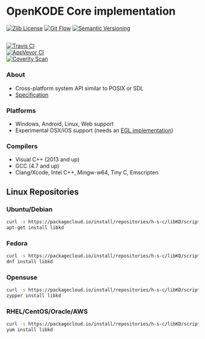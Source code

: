 # OpenKODE Core implementation
[![Zlib License](https://img.shields.io/:license-zlib-blue.svg)](https://opensource.org/licenses/Zlib)
[![Git Flow](https://img.shields.io/:standard-gitflow-green.svg)](http://nvie.com/git-model)
[![Semantic Versioning](https://img.shields.io/:standard-semver-green.svg)](http://semver.org)

##
[![Travis CI](https://img.shields.io/travis/h-s-c/libKD/master.svg?label=TravisCI)](https://travis-ci.org/h-s-c/libKD)  
[![AppVeyor CI](https://img.shields.io/appveyor/ci/h-s-c/libKD/master.svg?label=AppVeyorCI)](https://ci.appveyor.com/project/h-s-c/libKD)  
[![Coverity Scan](https://img.shields.io/coverity/scan/3798.svg?label=CoverityScan)](https://scan.coverity.com/projects/h-s-c-libkd)  

### About
-   Cross-platform system API similar to POSIX or SDL
-   [Specification](https://www.khronos.org/registry/kode/)

### Platforms
-   Windows, Android, Linux, Web support
-   Experimental OSX/iOS support (needs an [EGL implementation](https://github.com/davidandreoletti/libegl/))

### Compilers
-   Visual C++ (2013 and up)
-   GCC (4.7 and up)
-   Clang/Xcode, Intel C++, Mingw-w64, Tiny C, Emscripten

## Linux Repositories
### Ubuntu/Debian
```bash
curl -s https://packagecloud.io/install/repositories/h-s-c/libKD/script.deb.sh | sudo bash
apt-get install libkd
```

### Fedora
```bash
curl -s https://packagecloud.io/install/repositories/h-s-c/libKD/script.rpm.sh | sudo bash
dnf install libkd
```

### Opensuse
```bash
curl -s https://packagecloud.io/install/repositories/h-s-c/libKD/script.rpm.sh | sudo bash
zypper install libkd
```

### RHEL/CentOS/Oracle/AWS
```bash
curl -s https://packagecloud.io/install/repositories/h-s-c/libKD/script.rpm.sh | sudo bash
yum install libkd
```